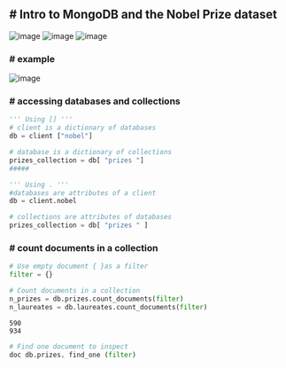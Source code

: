 ## # Intro to MongoDB and the Nobel Prize dataset
![image](https://user-images.githubusercontent.com/51888893/204014695-3f8b8f21-24b4-4205-8390-d18478621fb8.png)
![image](https://user-images.githubusercontent.com/51888893/204014801-8094aa72-64b7-4f67-bc02-6197a9edfd8b.png)
![image](https://user-images.githubusercontent.com/51888893/204014933-bc76f518-7f65-4897-9c12-9bb51aece376.png)
### # example
![image](https://user-images.githubusercontent.com/51888893/204015139-ef7e0f95-62d7-4b40-ba3f-19317a71c0de.png)
### # accessing databases and collections
```py
''' Using [] '''
# client is a dictionary of databases
db = client ["nobel"]

# database is a dictionary of collections
prizes_collection = db[ "prizes "]
#####

''' Using . '''
#databases are attributes of a client
db = client.nobel

# collections are attributes of databases
prizes_collection = db[ "prizes " ]
```
### # count documents in a collection
```py
# Use empty document { }as a filter
filter = {}

# Count documents in a collection
n_prizes = db.prizes.count_documents(filter)
n_laureates = db.laureates.count_documents(filter)
```
    590
    934
```py
# Find one document to inspect
doc db.prizes. find_one (filter)
```
